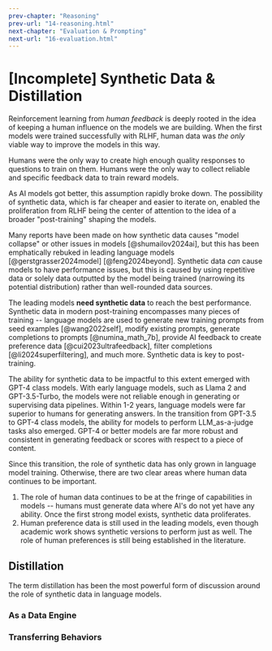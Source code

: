 ```yaml
---
prev-chapter: "Reasoning"
prev-url: "14-reasoning.html"
next-chapter: "Evaluation & Prompting"
next-url: "16-evaluation.html"
---
```


# [Incomplete] Synthetic Data & Distillation

Reinforcement learning from *human feedback* is deeply rooted in the idea of keeping a human influence on the models we are building.
When the first models were trained successfully with RLHF, human data was *the only* viable way to improve the models in this way.

Humans were the only way to create high enough quality responses to questions to train on them. 
Humans were the only way to collect reliable and specific feedback data to train reward models.

As AI models got better, this assumption rapidly broke down.
The possibility of synthetic data, which is far cheaper and easier to iterate on, enabled the proliferation from RLHF being the center of attention to the idea of a broader "post-training" shaping the models.

Many reports have been made on how synthetic data causes "model collapse" or other issues in models [@shumailov2024ai], but this has been emphatically rebuked in leading language models [@gerstgrasser2024model] [@feng2024beyond].
Synthetic data *can* cause models to have performance issues, but this is caused by using repetitive data or solely data outputted by the model being trained (narrowing its potential distribution) rather than well-rounded data sources.

The leading models **need synthetic data** to reach the best performance.
Synthetic data in modern post-training encompasses many pieces of training -- language models are used to generate new training prompts from seed examples [@wang2022self], modify existing prompts, generate completions to prompts [@numina_math_7b], provide AI feedback to create preference data [@cui2023ultrafeedback], filter completions [@li2024superfiltering], and much more.
Synthetic data is key to post-training.

The ability for synthetic data to be impactful to this extent emerged with GPT-4 class models.
With early language models, such as Llama 2 and GPT-3.5-Turbo, the models were not reliable enough in generating or supervising data pipelines.
Within 1-2 years, language models were far superior to humans for generating answers.
In the transition from GPT-3.5 to GPT-4 class models, the ability for models to perform LLM_as-a-judge tasks also emerged.
GPT-4 or better models are far more robust and consistent in generating feedback or scores with respect to a piece of content.

Since this transition, the role of synthetic data has only grown in language model training. 
Otherwise, there are two clear areas where human data continues to be important. 

1. The role of human data continues to be at the fringe of capabilities in models -- humans must generate data where AI's do not yet have any ability. Once the first strong model exists, synthetic data proliferates.
2. Human preference data is still used in the leading models, even though academic work shows synthetic versions to perform just as well. The role of human preferences is still being established in the literature.

## Distillation

The term distillation has been the most powerful form of discussion around the role of synthetic data in language models.

### As a Data Engine

### Transferring Behaviors